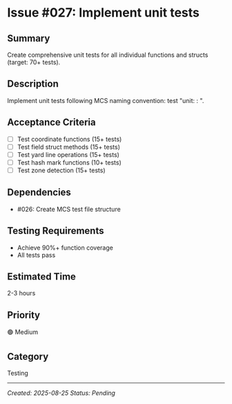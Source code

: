 # Issue #027: Implement unit tests

## Summary
Create comprehensive unit tests for all individual functions and structs (target: 70+ tests).

## Description
Implement unit tests following MCS naming convention: test "unit: <component>: <description>".

## Acceptance Criteria
- [ ] Test coordinate functions (15+ tests)
- [ ] Test field struct methods (15+ tests)
- [ ] Test yard line operations (15+ tests)
- [ ] Test hash mark functions (10+ tests)
- [ ] Test zone detection (15+ tests)

## Dependencies
- #026: Create MCS test file structure

## Testing Requirements
- Achieve 90%+ function coverage
- All tests pass

## Estimated Time
2-3 hours

## Priority
🟢 Medium

## Category
Testing

---
*Created: 2025-08-25*
*Status: Pending*
